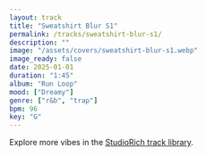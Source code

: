 ```yaml
---
layout: track
title: "Sweatshirt Blur S1"
permalink: /tracks/sweatshirt-blur-s1/
description: ""
image: "/assets/covers/sweatshirt-blur-s1.webp"
image_ready: false
date: 2025-01-01
duration: "1:45"
album: "Run Loop"
mood: ["Dreamy"]
genre: ["r&b", "trap"]
bpm: 96
key: "G"
---
```


Explore more vibes in the [StudioRich track library](/tracks/).
